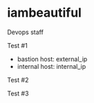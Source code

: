# iambeautiful
Devops staff

Test #1

* bastion host: external_ip
* internal host: internal_ip

Test #2

Test #3